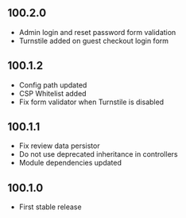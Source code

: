 ## 100.2.0

- Admin login and reset password form validation
- Turnstile added on guest checkout login form

## 100.1.2

- Config path updated
- CSP Whitelist added
- Fix form validator when Turnstile is disabled

## 100.1.1

- Fix review data persistor
- Do not use deprecated inheritance in controllers
- Module dependencies updated

## 100.1.0

- First stable release
